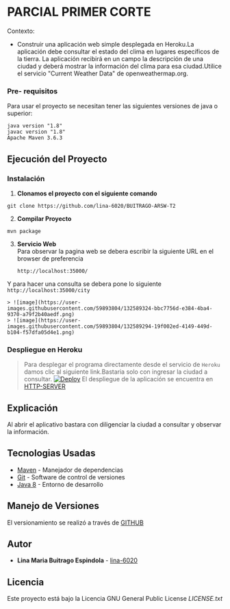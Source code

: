 # PARCIAL PRIMER CORTE 
Contexto:

* Construir una aplicación web simple desplegada en Heroku.La aplicación debe consultar el estado del clima en lugares específicos de la tierra.  La aplicación recibirá en un campo la descripción de una ciudad y deberá mostrar la información del clima para esa ciudad.Utilice el servicio "Current Weather Data" de openweathermap.org.


### Pre- requisitos 

Para usar el proyecto se necesitan tener las siguientes versiones de java o superior:


```
java version "1.8"
javac version "1.8"
Apache Maven 3.6.3

```
## Ejecución del Proyecto
### Instalación

1. **Clonamos el proyecto con el siguiente comando**
```
git clone https://github.com/lina-6020/BUITRAGO-ARSW-T2
```
2. **Compilar Proyecto**
```
mvn package
```
3. **Servicio Web**  
Para observar la pagina web se debera escribir la siguiente URL en el browser de preferencia
    ```
    http://localhost:35000/
    ```
Y para hacer una consulta se debera pone lo siguiente
    ```
    http://localhost:35000/city
    ```	
	
    > ![image](https://user-images.githubusercontent.com/59893804/132589324-bbc7756d-e384-4ba4-9370-a79f2b40aedf.png)
    > ![image](https://user-images.githubusercontent.com/59893804/132589294-19f002ed-4149-449d-b104-f57dfa05d4e1.png)

### Despliegue en Heroku 
> Para desplegar el programa directamente desde el servicio de ```Heroku``` damos clic al siguiente link.Bastaria solo con ingresar la ciudad a consultar.
[![Deploy](https://www.herokucdn.com/deploy/button.svg)](https://arep-parcial012021-1.herokuapp.com/)
El despliegue de la aplicación se encuentra en [HTTP-SERVER](https://arep-parcial012021-1.herokuapp.com/)

## Explicación

Al abrir el aplicativo bastara con diligenciar la ciudad a consultar y observar la información.


## Tecnologias Usadas

* [Maven](https://maven.apache.org/) - Manejador de dependencias
* [Git](https://git-scm.com/) - Software de control de versiones
* [Java 8](https://www.java.com/es/download/ie_manual.jsp) - Entorno de desarrollo



## Manejo de Versiones

El versionamiento se realizó a través de [GITHUB](https://github.com/lina-6020/AREP-PARCIAL01)

## Autor

* **Lina Maria Buitrago Espindola** - [lina-6020](https://github.com/lina-6020)


## Licencia

Este proyecto está bajo la Licencia GNU General Public License _LICENSE.txt_





